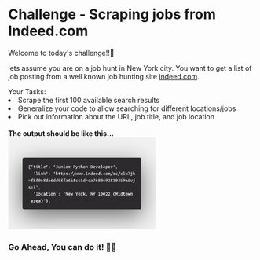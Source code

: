 # Challenge - Scraping jobs from Indeed.com
Welcome to today's challenge!!👋
<p>
    lets assume you are on a job hunt in New York city.
    You want to get a list of job posting from a well known job hunting site <a href="https://www.indeed.com">indeed.com</a>.
</p>
Your Tasks:
<li>Scrape the first 100 available search results
<li>Generalize your code to allow searching for different locations/jobs
<li>Pick out information about the URL, job title, and job location
<br><br>
<b>The output should be like this...</b><br>
<img width="300" src="./ss.png">

### Go Ahead, You can do it! 👍🏻
